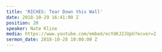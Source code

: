 ```yaml
---
title: 'RICHES: Tear Down this Wall'
date: 2018-10-29 16:41:00 Z
position: 20
speaker: Nate Kline
media: https://www.youtube.com/embed/ocYdKJ2JUpU?ecver=2
sermon_date: 2018-10-28 10:00:00 Z
---
```


